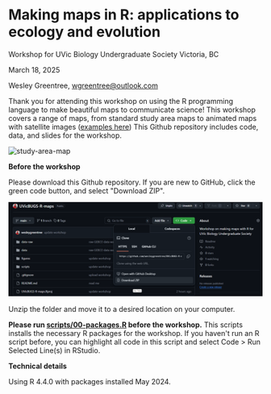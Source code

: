 # Making maps in R: applications to ecology and evolution

Workshop for UVic Biology Undergraduate Society
Victoria, BC

March 18, 2025

Wesley Greentree, wgreentree@outlook.com

Thank you for attending this workshop on using the R programming language to make beautiful maps to communicate science! This workshop covers a range of maps, from standard study area maps to animated maps with satellite images ([examples here](https://wesleygreentree.github.io/animations/)) This Github repository includes code, data, and slides for the workshop.

![study-area-map](figures/study-area-with-inset.PNG)

**Before the workshop**

Please download this Github repository. If you are new to GitHub,
click the green code button, and select "Download ZIP".

![github](figures/screenshots-for-readme/github-screenshot-updated.png)

Unzip the folder and move it to a desired location on your computer.

**Please run [scripts/00-packages.R](https://github.com/wesleygreentree/UVicBUGS-R-maps/blob/main/scripts/00-packages.R) before the workshop.** This scripts installs the necessary R packages for the workshop. 
If you haven't run an R script before, you can highlight all code in this script and select Code > Run Selected Line(s) in RStudio.


**Technical details**

Using R 4.4.0 with packages installed May 2024. 